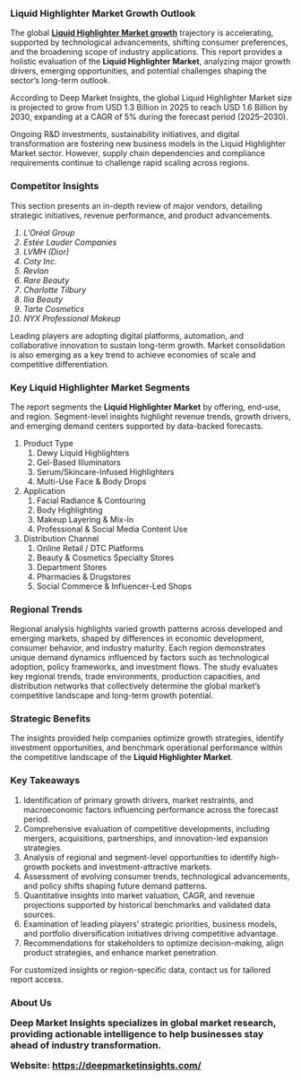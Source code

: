 <h3>Liquid Highlighter Market Growth Outlook</h3>
<p>The global <a href="https://deepmarketinsights.com/report/liquid-highlighter-market-research-report"><strong>Liquid Highlighter Market growth</strong></a> trajectory is accelerating, supported by technological advancements, shifting consumer preferences, and the broadening scope of industry applications. This report provides a holistic evaluation of the <strong>Liquid Highlighter Market</strong>, analyzing major growth drivers, emerging opportunities, and potential challenges shaping the sector&rsquo;s long-term outlook.</p>
<p>According to Deep Market Insights, the global Liquid Highlighter Market size is projected to grow from USD 1.3 Billion in 2025 to reach USD 1.6 Billion by 2030, expanding at a CAGR of 5% during the forecast period (2025–2030).</p>
<p>Ongoing R&amp;D investments, sustainability initiatives, and digital transformation are fostering new business models in the Liquid Highlighter Market sector. However, supply chain dependencies and compliance requirements continue to challenge rapid scaling across regions.</p>
<h3>Competitor Insights</h3>
<p>This section presents an in-depth review of major vendors, detailing strategic initiatives, revenue performance, and product advancements.</p>
<p><em><ol> <li>L'Oréal Group</li> <li>Estée Lauder Companies</li> <li>LVMH (Dior)</li> <li>Coty Inc.</li> <li>Revlon</li> <li>Rare Beauty</li> <li>Charlotte Tilbury</li> <li>Ilia Beauty</li> <li>Tarte Cosmetics</li> <li>NYX Professional Makeup</li> </ol></em></p>
<p>Leading players are adopting digital platforms, automation, and collaborative innovation to sustain long-term growth. Market consolidation is also emerging as a key trend to achieve economies of scale and competitive differentiation.</p>
<h3>Key Liquid Highlighter Market Segments</h3>
<p>The report segments the <strong>Liquid Highlighter Market</strong> by offering, end-use, and region. Segment-level insights highlight revenue trends, growth drivers, and emerging demand centers supported by data-backed forecasts.</p>
<p><ol> <li>Product Type <ol> <li>Dewy Liquid Highlighters</li> <li>Gel-Based Illuminators</li> <li>Serum/Skincare-Infused Highlighters</li> <li>Multi-Use Face &amp; Body Drops</li> </ol> </li> <li>Application <ol> <li>Facial Radiance &amp; Contouring</li> <li>Body Highlighting</li> <li>Makeup Layering &amp; Mix-In</li> <li>Professional &amp; Social Media Content Use</li> </ol> </li> <li>Distribution Channel <ol> <li>Online Retail / DTC Platforms</li> <li>Beauty &amp; Cosmetics Specialty Stores</li> <li>Department Stores</li> <li>Pharmacies &amp; Drugstores</li> <li>Social Commerce &amp; Influencer-Led Shops</li> </ol> </li> </ol></p>
<h3>Regional Trends</h3>
<p>Regional analysis highlights varied growth patterns across developed and emerging markets, shaped by differences in economic development, consumer behavior, and industry maturity. Each region demonstrates unique demand dynamics influenced by factors such as technological adoption, policy frameworks, and investment flows. The study evaluates key regional trends, trade environments, production capacities, and distribution networks that collectively determine the global market&rsquo;s competitive landscape and long-term growth potential.</p>
<h3>Strategic Benefits</h3>
<p>The insights provided help companies optimize growth strategies, identify investment opportunities, and benchmark operational performance within the competitive landscape of the <strong>Liquid Highlighter Market</strong>.</p>
<h3>Key Takeaways</h3>
<ol>
<li>Identification of primary growth drivers, market restraints, and macroeconomic factors influencing performance across the forecast period.</li>
<li>Comprehensive evaluation of competitive developments, including mergers, acquisitions, partnerships, and innovation-led expansion strategies.</li>
<li>Analysis of regional and segment-level opportunities to identify high-growth pockets and investment-attractive markets.</li>
<li>Assessment of evolving consumer trends, technological advancements, and policy shifts shaping future demand patterns.</li>
<li>Quantitative insights into market valuation, CAGR, and revenue projections supported by historical benchmarks and validated data sources.</li>
<li>Examination of leading players&rsquo; strategic priorities, business models, and portfolio diversification initiatives driving competitive advantage.</li>
<li>Recommendations for stakeholders to optimize decision-making, align product strategies, and enhance market penetration.</li>
</ol>
<p>For customized insights or region-specific data, contact us for tailored report access.</p>
<h3>About Us</h216>
<p>Deep Market Insights specializes in global market research, providing actionable intelligence to help businesses stay ahead of industry transformation.</p>
<p><strong>Website:</strong> <a href="https://deepmarketinsights.com/"><strong>https://deepmarketinsights.com/</strong></a></p>
